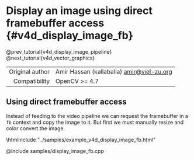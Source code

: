 # Display an image using direct framebuffer access {#v4d_display_image_fb}

@prev_tutorial{v4d_display_image_pipeline}
@next_tutorial{v4d_vector_graphics}

|    |    |
| -: | :- |
| Original author | Amir Hassan (kallaballa) <amir@viel-zu.org> |
| Compatibility | OpenCV >= 4.7 |

## Using direct framebuffer access
Instead of feeding to the video pipeline we can request the framebuffer in a ```fb``` context and copy the image to it. But first we must manually resize and color convert the image.

\htmlinclude "../samples/example_v4d_display_image_fb.html"

@include samples/display_image_fb.cpp

